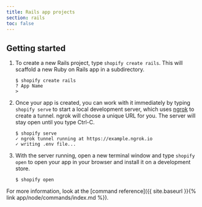 ```yaml
---
title: Rails app projects
section: rails
toc: false
---
```


## Getting started

1. To create a new Rails project, type `shopify create rails`. This will scaffold a new Ruby on Rails app in a subdirectory.

    ```console
    $ shopify create rails
    ? App Name
    >
    ```

2. Once your app is created, you can work with it immediately by typing `shopify serve` to start a local development
server, which uses [ngrok](https://ngrok.com) to create a tunnel. ngrok will choose a unique URL for you. The server 
will stay open until you type Ctrl-C.

    ```console
    $ shopify serve
    ✓ ngrok tunnel running at https://example.ngrok.io
    ✓ writing .env file...
    ```

3. With the server running, open a new terminal window and type `shopify open` to open your app in your browser and 
install it on a development store.

    ```console
    $ shopify open
    ```

For more information, look at the [command reference]({{ site.baseurl }}{% link app/node/commands/index.md %}).

